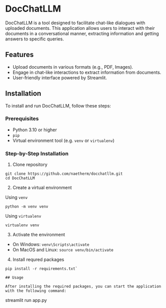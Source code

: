 # DocChatLLM

DocChatLLM is a tool designed to facilitate chat-like dialogues with uploaded documents. This application allows users to interact with their documents in a conversational manner, extracting information and getting answers to specific queries.

## Features

- Upload documents in various formats (e.g., PDF, Images).
- Engage in chat-like interactions to extract information from documents.
- User-friendly interface powered by Streamlit.

## Installation

To install and run DocChatLLM, follow these steps:

### Prerequisites

- Python 3.10 or higher
- `pip`
- Virtual environment tool (e.g. `venv` or `virtualenv`)

### Step-by-Step Installation

1. Clone repository

```
git clone https://github.com/naetherm/docchatllm.git
cd DocChatLLM

```

2. Create a virtual environment

Using `venv`

```
python -m venv venv
```

Using `virtualenv`

```
virtualenv venv
```

3. Activate the environment

- On Windows: `venv\Scripts\activate`
- On MacOS and Linux: `source venv/bin/activate`

4. Install requred packages

```
pip install -r requirements.txt`

## Usage

After installing the required packages, you can start the application with the following command:

```
streamlit run app.py

```
